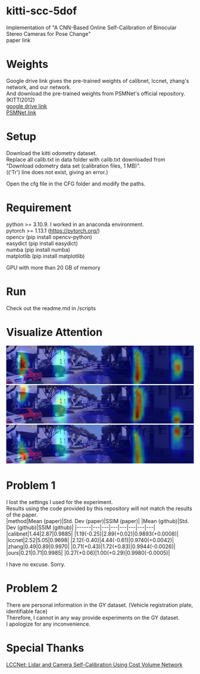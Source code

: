 # kitti-scc-5dof
Implementation of "A CNN-Based Online Self-Calibration of Binocular Stereo Cameras for Pose Change" </br>
paper link

# Weights
Google drive link gives the pre-trained weights of calibnet, lccnet, zhang's network, and our network. </br>
And download the pre-trained weights from PSMNet's official repository. (KITTI2012) </br>
[google drive link](https://drive.google.com/drive/folders/1nnsHzR9cECz9G1VA2lOsapzTY8ksQTI7?usp=drive_link) </br>
[PSMNet link](https://github.com/JiaRenChang/PSMNet)

# Setup
Download the kitti odometry dataset. </br>
Replace all calib.txt in data folder with calib.txt downloaded from "Download odometry data set (calibration files, 1 MB)". </br>
(('Tr') line does not exist, giving an error.) </br>

Open the cfg file in the CFG folder and modify the paths. </br>

# Requirement
python >= 3.10.9. I worked in an anaconda environment. </br>
pytorch >= 1.13.1 (https://pytorch.org/) </br>
opencv (pip install opencv-python) </br>
easydict (pip install easydict) </br>
numba (pip install numba) </br>
matplotlib (pip install matplotlib) </br>

GPU with more than 20 GB of memory </br>

# Run
Check out the readme.md in /scripts

# Visualize Attention
![1](https://github.com/sjg918/kitti-scc-5dof/blob/main/results/000027left.png?raw=true)
![2](https://github.com/sjg918/kitti-scc-5dof/blob/main/results/000027left_.png?raw=true)
![3](https://github.com/sjg918/kitti-scc-5dof/blob/main/results/000027left__.png?raw=true)
</br>

# Problem 1
I lost the settings I used for the experiment.  </br>
Results using the code provided by this repository will not match the results of the paper.  </br>
|method|Mean (paper)|Std. Dev (paper)|SSIM (paper)| |Mean (github)|Std. Dev (github)|SSIM (github)| 
|------|---|---|---|---|---|---|---|
|calibnet|1.44|2.87|0.9885| |1.19(-0.25)|2.89(+0.02)|0.9893(+0.0008)|
|lccnet|2.52|5.05|0.9698| |2.12(-0.40)|4.44(-0.61)|0.9740(+0.0042)|
|zhang|0.49|0.89|0.9970| |0.71(+0.43)|1.72(+0.83)|0.9944(-0.0026)|
|ours|0.21|0.71|0.9985| |0.27(+0.06)|1.00(+0.29)|0.9980(-0.0005)|

I have no excuse. Sorry. </br>

# Problem 2
There are personal information in the GY dataset. (Vehicle registration plate, identifiable face) </br>
Therefore, I cannot in any way provide experiments on the GY dataset. </br>
I apologize for any inconvenience. </br>

# Special Thanks
[LCCNet: Lidar and Camera Self-Calibration Using Cost Volume Network](https://github.com/LvXudong-HIT/LCCNet)
